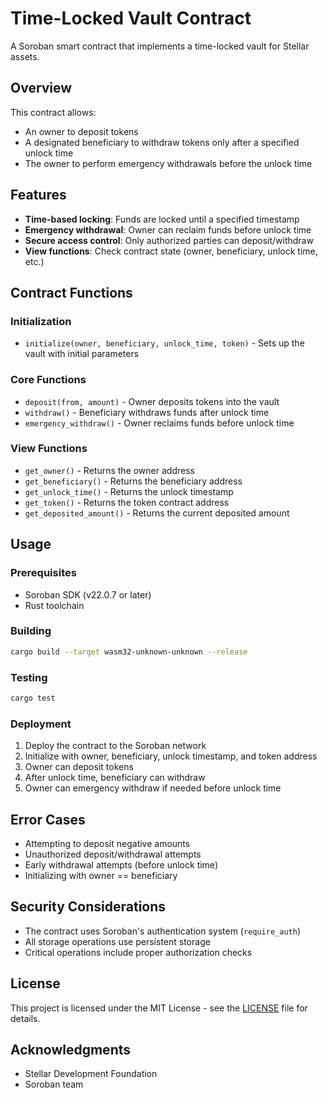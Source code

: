 # Time-Locked Vault Contract

A Soroban smart contract that implements a time-locked vault for Stellar assets.

## Overview

This contract allows:
- An owner to deposit tokens
- A designated beneficiary to withdraw tokens only after a specified unlock time
- The owner to perform emergency withdrawals before the unlock time

## Features

- **Time-based locking**: Funds are locked until a specified timestamp
- **Emergency withdrawal**: Owner can reclaim funds before unlock time
- **Secure access control**: Only authorized parties can deposit/withdraw
- **View functions**: Check contract state (owner, beneficiary, unlock time, etc.)

## Contract Functions

### Initialization
- `initialize(owner, beneficiary, unlock_time, token)` - Sets up the vault with initial parameters

### Core Functions
- `deposit(from, amount)` - Owner deposits tokens into the vault
- `withdraw()` - Beneficiary withdraws funds after unlock time
- `emergency_withdraw()` - Owner reclaims funds before unlock time

### View Functions
- `get_owner()` - Returns the owner address
- `get_beneficiary()` - Returns the beneficiary address
- `get_unlock_time()` - Returns the unlock timestamp
- `get_token()` - Returns the token contract address
- `get_deposited_amount()` - Returns the current deposited amount

## Usage

### Prerequisites
- Soroban SDK (v22.0.7 or later)
- Rust toolchain

### Building
```bash
cargo build --target wasm32-unknown-unknown --release
```

### Testing
```bash
cargo test
```

### Deployment
1. Deploy the contract to the Soroban network
2. Initialize with owner, beneficiary, unlock timestamp, and token address
3. Owner can deposit tokens
4. After unlock time, beneficiary can withdraw
5. Owner can emergency withdraw if needed before unlock time

## Error Cases
- Attempting to deposit negative amounts
- Unauthorized deposit/withdrawal attempts
- Early withdrawal attempts (before unlock time)
- Initializing with owner == beneficiary

## Security Considerations
- The contract uses Soroban's authentication system (`require_auth`)
- All storage operations use persistent storage
- Critical operations include proper authorization checks

## License

This project is licensed under the MIT License - see the [LICENSE](LICENSE) file for details.

## Acknowledgments
- Stellar Development Foundation
- Soroban team
